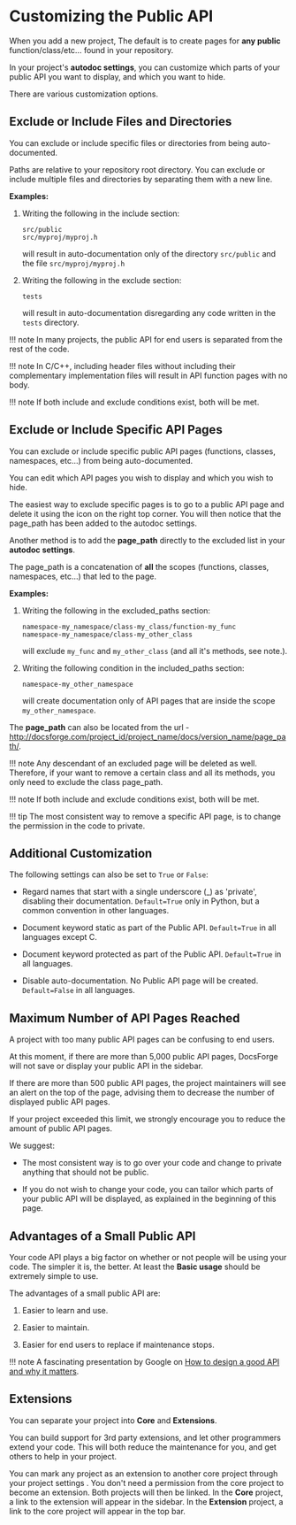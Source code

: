Customizing the Public API
==========================

When you add a new project, The default is to create pages for **any public** function/class/etc... found in your repository. 

In your project's **autodoc settings**, you can customize which parts of your public API you want to display, and which you want to hide.

There are various customization options.

Exclude or Include Files and Directories
-------------------------------------
You can exclude or include specific files or directories from being auto-documented.

Paths are relative to your repository root directory. You can exclude or include multiple files and directories by separating them with a new line.

**Examples:**

1.  Writing the following in the include section:

        src/public
        src/myproj/myproj.h

    will result in auto-documentation only of the directory `src/public` and the file `src/myproj/myproj.h`

2.  Writing the following in the exclude section:

        tests

    will result in auto-documentation disregarding any code written in the `tests` directory.
    
!!! note
    In many projects, the public API for end users is separated from the rest of the code.
    
!!! note
    In C/C++, including header files without including their complementary implementation files will result in API function pages with no body.  

!!! note
    If both include and exclude conditions exist, both will be met.
    
Exclude or Include Specific API Pages
-----------------------------------------
You can exclude or include specific public API pages (functions, classes, namespaces, etc...) from being auto-documented.

You can edit which API pages you wish to display and which you wish to hide.

The easiest way to exclude specific pages is to go to a public API page and delete it using the <code><i class="fa fa-trash-o"></i></code> icon on the right top corner. 
You will then notice that the page_path has been added to the autodoc settings.

Another method is to add the **page_path** directly to the excluded list in your **autodoc settings**.

The page_path is a concatenation of **all** the scopes (functions, classes, namespaces, etc...) that led to the page.

**Examples:**

1.  Writing the following in the excluded_paths section:

        namespace-my_namespace/class-my_class/function-my_func
        namespace-my_namespace/class-my_other_class

    will exclude `my_func` and `my_other_class` (and all it's methods, see note.).
        
2.  Writing the following condition in the included_paths section:

        namespace-my_other_namespace

    will create documentation only of API pages that are inside the scope `my_other_namespace`.

The **page_path** can also be located from the url - http://docsforge.com/project_id/project_name/docs/version_name/page_path/.

!!! note
    Any descendant of an excluded page will be deleted as well. Therefore, if your want to remove a certain class and all its methods, you only need to exclude the class page_path.
     
!!! note
    If both include and exclude conditions exist, both will be met.

!!! tip
    The most consistent way to remove a specific API page, is to change the permission in the code to private.

Additional Customization
------------------------
The following settings can also be set to `True` or `False`:

*   Regard names that start with a single underscore (_) as 'private', disabling their documentation. `Default=True` only in Python, but a common convention in other languages.

*   Document keyword static as part of the Public API. `Default=True` in all languages except C.

*   Document keyword protected as part of the Public API. `Default=True` in all languages.

*   Disable auto-documentation. No Public API page will be created. `Default=False` in all languages.

Maximum Number of API Pages Reached
-----------------------------------
A project with too many public API pages can be confusing to end users.

At this moment, if there are more than 5,000 public API pages, DocsForge will not save or display your public API in the sidebar.

If there are more than 500 public API pages, the project maintainers will see an alert on the top of the page, advising them to decrease the number of displayed public API pages.

If your project exceeded this limit, we strongly encourage you to reduce the amount of public API pages.

We suggest:

-   The most consistent way is to go over your code and change to private anything that should not be public.

-   If you do not wish to change your code, you can tailor which parts of your public API will be displayed, as explained in the beginning of this page.


Advantages of a Small Public API
--------------------------------

Your code API plays a big factor on whether or not people will be using your code. The simpler it is, the better. At least the **Basic usage** should be extremely simple to use.

The advantages of a small public API are:

1. Easier to learn and use.

2. Easier to maintain.

3. Easier for end users to replace if maintenance stops.

!!! note
    A fascinating presentation by Google on [How to design a good API and why it matters](https://www.youtube.com/watch?v=aAb7hSCtvGw).


Extensions
----------

You can separate your project into **Core** and **Extensions**. 

You can build support for 3rd party extensions, and let other programmers extend your code. This will both reduce the maintenance for you, and get others to help in your project.

You can mark any project as an extension to another core project through your project settings <code><i class="fa fa-cog"></i></code>. You don't need a permission from the core project to become an extension. Both projects will then be linked. In the **Core** project, a link to the extension will appear in the sidebar. In the **Extension** project, a link to the core project will appear in the top bar.